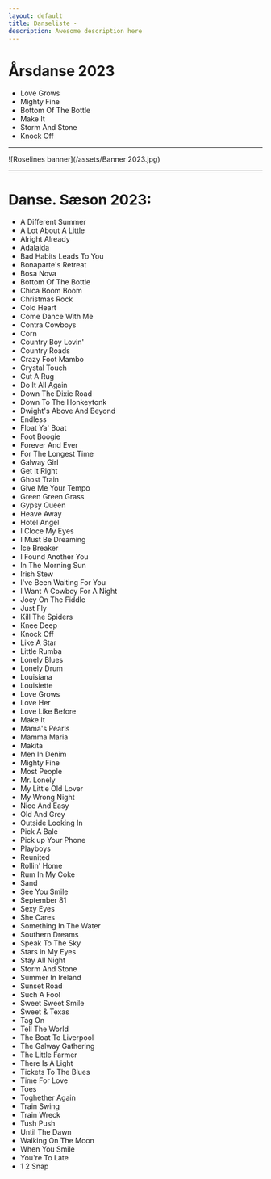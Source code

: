 ```yaml
---
layout: default
title: Danseliste -
description: Awesome description here
---
```




# Årsdanse 2023

* Love Grows
* Mighty Fine
* Bottom Of The Bottle
* Make It
* Storm And Stone
* Knock Off


---


![Roselines banner](/assets/Banner 2023.jpg)


---


# Danse. Sæson 2023:

* A Different Summer
* A Lot About A Little
* Alright Already
* Adalaida
* Bad Habits Leads To You
* Bonaparte's Retreat
* Bosa Nova
* Bottom Of The Bottle
* Chica Boom Boom
* Christmas Rock
* Cold Heart
* Come Dance With Me
* Contra Cowboys
* Corn
* Country Boy Lovin'
* Country Roads
* Crazy Foot Mambo
* Crystal Touch
* Cut A Rug
* Do It All Again
* Down The Dixie Road
* Down To The Honkeytonk
* Dwight's Above And Beyond
* Endless
* Float Ya' Boat
* Foot Boogie
* Forever And Ever
* For The Longest Time
* Galway Girl
* Get It Right
* Ghost Train
* Give Me Your Tempo
* Green Green Grass
* Gypsy Queen
* Heave Away
* Hotel Angel
* I Cloce My Eyes
* I Must Be Dreaming
* Ice Breaker
* I Found Another You
* In The Morning Sun
* Irish Stew
* I've Been Waiting For You
* I Want A Cowboy For A Night
* Joey On The Fiddle
* Just Fly
* Kill The Spiders
* Knee Deep
* Knock Off
* Like A Star
* Little Rumba
* Lonely Blues
* Lonely Drum
* Louisiana
* Louisiette
* Love Grows
* Love Her
* Love Like Before
* Make It
* Mama's Pearls
* Mamma Maria
* Makita
* Men In Denim
* Mighty Fine
* Most People
* Mr. Lonely
* My Little Old Lover
* My Wrong Night
* Nice And Easy
* Old And Grey
* Outside Looking In
* Pick A Bale
* Pick up Your Phone
* Playboys
* Reunited
* Rollin' Home
* Rum In My Coke
* Sand
* See You Smile
* September 81
* Sexy Eyes
* She Cares
* Something In The Water
* Southern Dreams
* Speak To The Sky
* Stars in My Eyes
* Stay All Night
* Storm And Stone
* Summer In Ireland
* Sunset Road
* Such A Fool
* Sweet Sweet Smile
* Sweet & Texas
* Tag On
* Tell The World
* The Boat To Liverpool
* The Galway Gathering
* The Little Farmer
* There Is A Light
* Tickets To The Blues
* Time For Love
* Toes
* Toghether Again
* Train Swing
* Train Wreck
* Tush Push
* Until The Dawn
* Walking On The Moon
* When You Smile
* You're To Late
* 1 2 Snap

